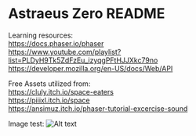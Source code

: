 Astraeus Zero README  
=====================  
Learning resources:  
https://docs.phaser.io/phaser  
https://www.youtube.com/playlist?list=PLDyH9Tk5ZdFzEu_izyqgPFtHJJXkc79no  
https://developer.mozilla.org/en-US/docs/Web/API  

Free Assets utilized from:  
https://cluly.itch.io/space-eaters  
https://piiixl.itch.io/space  
https://ansimuz.itch.io/phaser-tutorial-excercise-sound  

Image test:
![Alt text](images/myimage.png)
